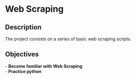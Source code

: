 <h1>Web Scraping</h1>

<h2>Description</h2>
The project consists on a series of basic web scraping scripts.
<br/>

<h2>Objectives</h2>
- <b>Become familiar with Web Scraping</b><br>
- <b>Practice python</b>

<!--
 ```diff
- text in red
+ text in green
! text in orange
# text in gray
@@ text in purple (and bold)@@
```
--!>
